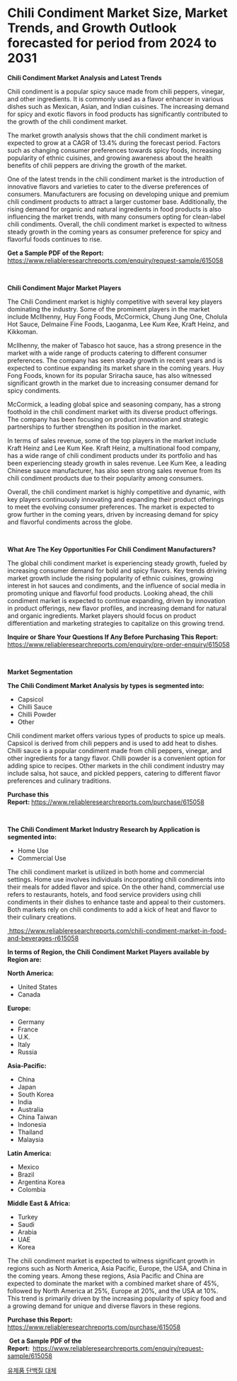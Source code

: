 <p><h1>Chili Condiment Market Size, Market Trends, and Growth Outlook forecasted for period from 2024 to 2031</h1></p><p><strong>Chili Condiment Market Analysis and Latest Trends</strong></p>
<p><p>Chili condiment is a popular spicy sauce made from chili peppers, vinegar, and other ingredients. It is commonly used as a flavor enhancer in various dishes such as Mexican, Asian, and Indian cuisines. The increasing demand for spicy and exotic flavors in food products has significantly contributed to the growth of the chili condiment market.</p><p>The market growth analysis shows that the chili condiment market is expected to grow at a CAGR of 13.4% during the forecast period. Factors such as changing consumer preferences towards spicy foods, increasing popularity of ethnic cuisines, and growing awareness about the health benefits of chili peppers are driving the growth of the market.</p><p>One of the latest trends in the chili condiment market is the introduction of innovative flavors and varieties to cater to the diverse preferences of consumers. Manufacturers are focusing on developing unique and premium chili condiment products to attract a larger customer base. Additionally, the rising demand for organic and natural ingredients in food products is also influencing the market trends, with many consumers opting for clean-label chili condiments. Overall, the chili condiment market is expected to witness steady growth in the coming years as consumer preference for spicy and flavorful foods continues to rise.</p></p>
<p><strong>Get a Sample PDF of the Report:&nbsp;</strong> <a href="https://www.reliableresearchreports.com/enquiry/request-sample/615058">https://www.reliableresearchreports.com/enquiry/request-sample/615058</a></p>
<p>&nbsp;</p>
<p><strong>Chili Condiment Major Market Players</strong></p>
<p><p>The Chili Condiment market is highly competitive with several key players dominating the industry. Some of the prominent players in the market include McIlhenny, Huy Fong Foods, McCormick, Chung Jung One, Cholula Hot Sauce, Delmaine Fine Foods, Laoganma, Lee Kum Kee, Kraft Heinz, and Kikkoman. </p><p>McIlhenny, the maker of Tabasco hot sauce, has a strong presence in the market with a wide range of products catering to different consumer preferences. The company has seen steady growth in recent years and is expected to continue expanding its market share in the coming years. Huy Fong Foods, known for its popular Sriracha sauce, has also witnessed significant growth in the market due to increasing consumer demand for spicy condiments.</p><p>McCormick, a leading global spice and seasoning company, has a strong foothold in the chili condiment market with its diverse product offerings. The company has been focusing on product innovation and strategic partnerships to further strengthen its position in the market.</p><p>In terms of sales revenue, some of the top players in the market include Kraft Heinz and Lee Kum Kee. Kraft Heinz, a multinational food company, has a wide range of chili condiment products under its portfolio and has been experiencing steady growth in sales revenue. Lee Kum Kee, a leading Chinese sauce manufacturer, has also seen strong sales revenue from its chili condiment products due to their popularity among consumers.</p><p>Overall, the chili condiment market is highly competitive and dynamic, with key players continuously innovating and expanding their product offerings to meet the evolving consumer preferences. The market is expected to grow further in the coming years, driven by increasing demand for spicy and flavorful condiments across the globe.</p></p>
<p>&nbsp;</p>
<p><strong>What Are The Key Opportunities For Chili Condiment Manufacturers?</strong></p>
<p><p>The global chili condiment market is experiencing steady growth, fueled by increasing consumer demand for bold and spicy flavors. Key trends driving market growth include the rising popularity of ethnic cuisines, growing interest in hot sauces and condiments, and the influence of social media in promoting unique and flavorful food products. Looking ahead, the chili condiment market is expected to continue expanding, driven by innovation in product offerings, new flavor profiles, and increasing demand for natural and organic ingredients. Market players should focus on product differentiation and marketing strategies to capitalize on this growing trend.</p></p>
<p><strong>Inquire or Share Your Questions If Any Before Purchasing This Report:</strong> <a href="https://www.reliableresearchreports.com/enquiry/pre-order-enquiry/615058">https://www.reliableresearchreports.com/enquiry/pre-order-enquiry/615058</a></p>
<p>&nbsp;</p>
<p><strong>Market Segmentation</strong></p>
<p><strong>The Chili Condiment Market Analysis by types is segmented into:</strong></p>
<p><ul><li>Capsicol</li><li>Chilli Sauce</li><li>Chilli Powder</li><li>Other</li></ul></p>
<p><p>Chili condiment market offers various types of products to spice up meals. Capsicol is derived from chili peppers and is used to add heat to dishes. Chilli sauce is a popular condiment made from chili peppers, vinegar, and other ingredients for a tangy flavor. Chilli powder is a convenient option for adding spice to recipes. Other markets in the chili condiment industry may include salsa, hot sauce, and pickled peppers, catering to different flavor preferences and culinary traditions.</p></p>
<p><strong>Purchase this Report:&nbsp;</strong><a href="https://www.reliableresearchreports.com/purchase/615058">https://www.reliableresearchreports.com/purchase/615058</a></p>
<p>&nbsp;</p>
<p><strong>The Chili Condiment Market Industry Research by Application is segmented into:</strong></p>
<p><ul><li>Home Use</li><li>Commercial Use</li></ul></p>
<p><p>The chili condiment market is utilized in both home and commercial settings. Home use involves individuals incorporating chili condiments into their meals for added flavor and spice. On the other hand, commercial use refers to restaurants, hotels, and food service providers using chili condiments in their dishes to enhance taste and appeal to their customers. Both markets rely on chili condiments to add a kick of heat and flavor to their culinary creations.</p></p>
<p><a href="https://www.reliableresearchreports.com/chili-condiment-market-in-food-and-beverages-r615058">&nbsp;https://www.reliableresearchreports.com/chili-condiment-market-in-food-and-beverages-r615058</a></p>
<p><strong>In terms of Region, the Chili Condiment Market Players available by Region are:</strong></p>
<p>
    <p> <strong> North America: </strong>
        <ul>
            <li>United States</li>
            <li>Canada</li>
        </ul>
        </p> 
    <p> <strong> Europe: </strong>
        <ul>
            <li>Germany</li>
            <li>France</li>
            <li>U.K.</li>
            <li>Italy</li>
            <li>Russia</li>
        </ul>
        </p> 
    <p> <strong> Asia-Pacific: </strong>
        <ul>
            <li>China</li>
            <li>Japan</li>
            <li>South Korea</li>
            <li>India</li>
            <li>Australia</li>
            <li>China Taiwan</li>
            <li>Indonesia</li>
            <li>Thailand</li>
            <li>Malaysia</li>
        </ul>
        </p> 
    <p> <strong> Latin America: </strong>
        <ul>
            <li>Mexico</li>
            <li>Brazil</li>
            <li>Argentina Korea</li>
            <li>Colombia</li>
        </ul>
        </p> 
    <p> <strong> Middle East & Africa: </strong>
        <ul>
            <li>Turkey</li>
            <li>Saudi</li>
            <li>Arabia</li>
            <li>UAE</li>
            <li>Korea</li>
        </ul>
    </p>
    </p>
<p><p>The chili condiment market is expected to witness significant growth in regions such as North America, Asia Pacific, Europe, the USA, and China in the coming years. Among these regions, Asia Pacific and China are expected to dominate the market with a combined market share of 45%, followed by North America at 25%, Europe at 20%, and the USA at 10%. This trend is primarily driven by the increasing popularity of spicy food and a growing demand for unique and diverse flavors in these regions.</p></p>
<p><strong>Purchase this Report: </strong><a href="https://www.reliableresearchreports.com/purchase/615058">https://www.reliableresearchreports.com/purchase/615058</a></p>
<p>&nbsp;<strong>Get a Sample PDF of the Report:&nbsp;&nbsp;</strong><a href="https://www.reliableresearchreports.com/enquiry/request-sample/615058">https://www.reliableresearchreports.com/enquiry/request-sample/615058</a></p>
<p><strong></strong></p>
<p><p><a href="https://github.com/Elenrrera7685/Market-Research-Report-List-2/blob/main/508642792388.md">유제품 단백질 대체</a></p></p>